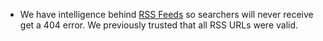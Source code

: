 * We have intelligence behind [RSS Feeds](http://search.usa.gov/search/docs?affiliate=usagov&dc=7&m=false&query=faqs) so searchers will never receive get a 404 error. We previously trusted that all RSS URLs were valid.
